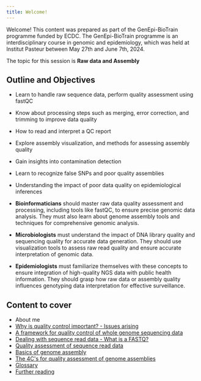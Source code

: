 ```yaml
---
title: Welcome!
---
```


Welcome! This content was prepared as part of the GenEpi-BioTrain programme funded by ECDC. The GenEpi-BioTrain programme is an interdisciplinary course in genomic and epidemiology, which was held at Institut Pasteur between May 27th and June 7th, 2024.

The topic for this session is **Raw data and Assembly**

## Outline and Objectives

* Learn to handle raw sequence data, perform quality assessment using fastQC 
* Know about processing steps such as merging, error correction, and trimming to improve data quality
* How to read and interpret a QC report
* Explore assembly visualization, and methods for assessing assembly quality
* Gain insights into contamination detection
* Learn to recognize false SNPs and poor quality assemblies
* Understanding the impact of poor data quality on epidemiological inferences

* **Bioinformaticians** should master raw data quality assessment and processing, including tools like fastQC, to ensure precise genomic data analysis. They must also learn about genome assembly tools and techniques for comprehensive genomic analysis.
* **Microbiologists** must understand the impact of DNA library quality and sequencing quality for accurate data generation. They should use visualization tools to assess raw read quality and ensure accurate interpretation of genomic data.
* **Epidemiologists** must familiarize themselves with these concepts to ensure integration of high-quality NGS data with public health information. They should grasp how raw data or assembly quality influences genotyping data interpretation for effective surveillance.


## Content to cover

* About me 
* [Why is quality control important? - Issues arising](/quality-control/00-poor-qc-issues)
* [A framework for quality control of whole genome sequencing data](/quality-control/01-qc-framework)
* [Dealing with sequence read data - What is a FASTQ?](/concepts/fastq-in-detail)
* [Quality assessment of sequence read data](/quality-control/05-read-qc)
* [Basics of genome assembly](/concepts/genome-assembly)
* [The 4C's for quality assessment of genome assemblies](/quality-control/40-assembly-qc)
* [Glossary](/glossary)
* [Further reading](90-further-reading.md)
